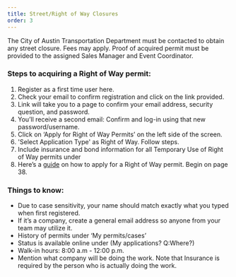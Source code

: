 ```yaml
---
title: Street/Right of Way Closures
order: 3
---
```


The City of Austin Transportation Department must be contacted to obtain any street closure. Fees may apply. Proof of acquired permit must be provided to the assigned Sales Manager and Event Coordinator.

### Steps to acquiring a Right of Way permit:

1. Register as a first time user here.
1. Check your email to confirm registration and click on the link provided.
1. Link will take you to a page to confirm your email address, security question, and password.
1. You’ll receive a second email: Confirm and log-in using that new password/username. 
1. Click on ‘Apply for Right of Way Permits’ on the left side of the screen. 
1. 'Select Application Type' as Right of Way. Follow steps.
1. Include insurance and bond information for all Temporary Use of Right of Way permits under 
1. Here’s a [guide](https://assets.palmereventscenter.com/2023/How_to_Apply_for_Permits_on_the_ABC_Website.pdf) on how to apply for a Right of Way permit. Begin on page 38.

### Things to know:

- Due to case sensitivity, your name should match exactly what you typed when first registered. 
- If it’s a company, create a general email address so anyone from your team may utilize it. 
- History of permits under ‘My permits/cases’
- Status is available online under (My applications? Q:Where?)
- Walk-in hours: 8:00 a.m - 12:00 p.m. 
- Mention what company will be doing the work. Note that Insurance is required by the person who is actually doing the work.
